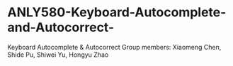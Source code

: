 # ANLY580-Keyboard-Autocomplete-and-Autocorrect-
Keyboard Autocomplete &amp; Autocorrect 
Group members: Xiaomeng Chen, Shide Pu, Shiwei Yu, Hongyu Zhao

